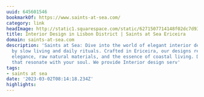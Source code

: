```yaml
---
uuid: 645601546
bookmarkOf: https://www.saints-at-sea.com/
category: link
headImage: http://static1.squarespace.com/static/6271507714148f02dc7d93d8/t/64b5496ae5afb921e2ca5b18/1689602410097/saints+new+logo.png?format=1500w
title: Interior Design in Lisbon District | Saints at Sea Ericeira
domain: saints-at-sea.com
description: 'Saints at Sea: Dive into the world of elegant interior design inspired
  by slow living and daily rituals. Crafted in Ericeira, our designs reflect timeless
  elegance, raw natural materials, and the essence of coastal living. Discover spaces
  that resonate with your soul. We provide Interior design serv'
tags:
- saints at sea
date: '2023-03-02T08:14:18.234Z'
highlights: 
---
```




